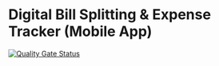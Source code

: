 # Digital Bill Splitting & Expense Tracker (Mobile App)
[![Quality Gate Status](https://sonarcloud.io/api/project_badges/measure?project=saisandeepramavath_SWEN732PROJ&metric=alert_status)](https://sonarcloud.io/summary/new_code?id=saisandeepramavath_SWEN732PROJ)
